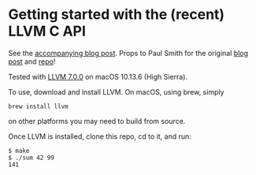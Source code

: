 # Getting started with the (recent) LLVM C API

See the [accompanying blog post][4]. Props to Paul Smith for the original [blog post][3] and [repo][2]!

Tested with [LLVM 7.0.0][1] on macOS 10.13.6 (High Sierra).

To use, download and install LLVM. On macOS, using brew, simply

`brew install llvm`

on other platforms you may need to build from source.

Once LLVM is installed, clone this repo, cd to it, and run:

    $ make
    $ ./sum 42 99
    141

[1]: http://releases.llvm.org/download.html#7.0.0
[2]: https://github.com/paulsmith/getting-started-llvm-c-api
[3]: https://pauladamsmith.com/blog/2015/01/how-to-get-started-with-llvm-c-api.html
[4]: https://www.owenstephens.co.uk/blog/2018/09/25/getting-started-with-the-newer-llvm-c-api.html
